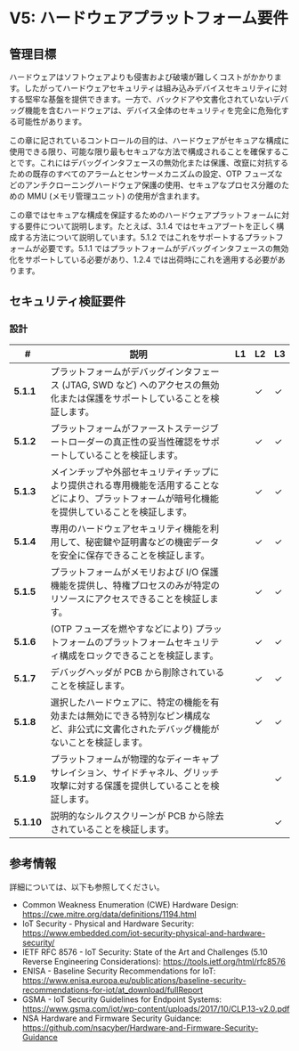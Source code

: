 # V5: ハードウェアプラットフォーム要件

## 管理目標

ハードウェアはソフトウェアよりも侵害および破壊が難しくコストがかかります。したがってハードウェアセキュリティは組み込みデバイスセキュリティに対する堅牢な基盤を提供できます。一方で、バックドアや文書化されていないデバッグ機能を含むハードウェアは、デバイス全体のセキュリティを完全に危殆化する可能性があります。

この章に記されているコントロールの目的は、ハードウェアがセキュアな構成に使用できる限り、可能な限り最もセキュアな方法で構成されることを確保することです。これにはデバッグインタフェースの無効化または保護、改竄に対抗するための既存のすべてのアラームとセンサーメカニズムの設定、OTP フューズなどのアンチクローニングハードウェア保護の使用、セキュアなプロセス分離のための MMU (メモリ管理ユニット) の使用が含まれます。

この章ではセキュアな構成を保証するためのハードウェアプラットフォームに対する要件について説明します。たとえば、3.1.4 ではセキュアブートを正しく構成する方法について説明しています。5.1.2 ではこれをサポートするプラットフォームが必要です。5.1.1 ではプラットフォームがデバッグインタフェースの無効化をサポートしている必要があり、1.2.4 では出荷時にこれを適用する必要があります。

## セキュリティ検証要件

### 設計

| # | 説明 | L1 | L2 | L3 |
| -- | ---------------------- | - | - | - |
| **5.1.1** | プラットフォームがデバッグインタフェース (JTAG, SWD など) へのアクセスの無効化または保護をサポートしていることを検証します。 | | ✓ | ✓ |
| **5.1.2** | プラットフォームがファーストステージブートローダーの真正性の妥当性確認をサポートしていることを検証します。 | | ✓ | ✓ |
| **5.1.3** | メインチップや外部セキュリティチップにより提供される専用機能を活用することなどにより、プラットフォームが暗号化機能を提供していることを検証します。 | | ✓ | ✓ |
| **5.1.4** | 専用のハードウェアセキュリティ機能を利用して、秘密鍵や証明書などの機密データを安全に保存できることを検証します。 | | ✓ | ✓ |
| **5.1.5** | プラットフォームがメモリおよび I/O 保護機能を提供し、特権プロセスのみが特定のリソースにアクセスできることを検証します。 | | ✓ | ✓ |
| **5.1.6** | (OTP フューズを燃やすなどにより) プラットフォームのプラットフォームセキュリティ構成をロックできることを検証します。 | | ✓ | ✓ |
| **5.1.7** | デバッグヘッダが PCB から削除されていることを検証します。 | | ✓  | ✓ |
| **5.1.8** | 選択したハードウェアに、特定の機能を有効または無効にできる特別なピン構成など、非公式に文書化されたデバッグ機能がないことを検証します。 | | ✓ | ✓ |
| **5.1.9** | プラットフォームが物理的なディーキャプサレイション、サイドチャネル、グリッチ攻撃に対する保護を提供していることを検証します。 | | | ✓ |
| **5.1.10** | 説明的なシルクスクリーンが PCB から除去されていることを検証します。 | | | ✓ |

## 参考情報
詳細については、以下も参照してください。

- Common Weakness Enumeration (CWE) Hardware Design: <https://cwe.mitre.org/data/definitions/1194.html>
- IoT Security - Physical and Hardware Security: <https://www.embedded.com/iot-security-physical-and-hardware-security/>
- IETF RFC 8576 - IoT Security: State of the Art and Challenges (5.10 Reverse Engineering Considerations): <https://tools.ietf.org/html/rfc8576>
- ENISA - Baseline Security Recommendations for IoT: <https://www.enisa.europa.eu/publications/baseline-security-recommendations-for-iot/at_download/fullReport>
- GSMA - IoT Security Guidelines for Endpoint Systems: <https://www.gsma.com/iot/wp-content/uploads/2017/10/CLP.13-v2.0.pdf>
- NSA Hardware and Firmware Security Guidance: <https://github.com/nsacyber/Hardware-and-Firmware-Security-Guidance>

